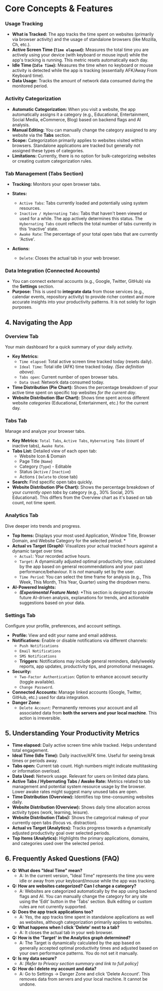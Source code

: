 
# Core Concepts & Features

### Usage Tracking
* **What is Tracked:** The app tracks the time spent on websites (primarily via browser activity) and the usage of standalone browsers (like Mozilla, Ch, etc.).
* **Active Screen Time (`Time elapsed`):** Measures the total time you are actively using your device (with keyboard or mouse input) while the app's tracking is running. This metric resets automatically each day.
* **Idle Time (`Idle Time`):** Measures the time when no keyboard or mouse activity is detected while the app is tracking (essentially AFK/Away From Keyboard time).
* **Data Usage:** Tracks the amount of network data consumed during the monitored period.

### Activity Categorization
* **Automatic Categorization:** When you visit a website, the app automatically assigns it a category (e.g., Educational, Entertainment, Social Media, eCommerce, Blog) based on backend flags and AI analysis.
* **Manual Editing:** You can manually change the category assigned to any website via the **Tabs** section.
* **Scope:** Categorization primarily applies to websites visited within browsers. Standalone applications are tracked but generally not assigned these types of categories.
* **Limitations:** Currently, there is no option for bulk-categorizing websites or creating custom categorization rules.

### Tab Management (Tabs Section)
* **Tracking:** Monitors your open browser tabs.
* **States:**
    * `Active Tabs`: Tabs currently loaded and potentially using system resources.
    * `Inactive / Hybernating Tabs`: Tabs that haven't been viewed or used for a while. The app actively determines this status. The `Hybernating Tabs` count reflects the total number of tabs currently in this 'Inactive' state.
    * `Awake Rate`: The percentage of your total open tabs that are currently 'Active'.
* **Actions:**
    
    * `Delete`: Closes the actual tab in your web browser.

### Data Integration (Connected Accounts)
* You can connect external accounts (e.g., Google, Twitter, GitHub) via the **Settings** section.
* **Purpose:** This is used to **integrate data** from those services (e.g., calendar events, repository activity) to provide richer context and more accurate insights into your productivity patterns. It is not solely for login purposes.

## 4. Navigating the App

### Overview Tab
Your main dashboard for a quick summary of your daily activity.
* **Key Metrics:**
    * `Time elapsed`: Total active screen time tracked today (resets daily).
    * `Ideal Time`: Total idle (AFK) time tracked today. *(See definition above)*.
    * `Tabs open`: Current number of open browser tabs.
    * `Data Used`: Network data consumed today.
* **Time Distribution (Pie Chart):** Shows the percentage breakdown of your active time spent on specific top websites *for the current day*.
* **Website Distribution (Bar Chart):** Shows time spent across different website *categories* (Educational, Entertainment, etc.) for the current day. 


### Tabs Tab
Manage and analyze your browser tabs.
* **Key Metrics:** `Total Tabs`, `Active Tabs`, `Hybernating Tabs` (count of inactive tabs), `Awake Rate`.
* **Tabs List:** Detailed view of each open tab:
    * Website Icon & Domain
    * Page Title (`Name`)
    * Category (`Type`) - Editable
    * Status (`Active` / `Inactive`)
    * Actions ( `Delete` to close tab)
* **Search:** Find specific open tabs quickly.
* **Website Distribution (Pie Chart):** Shows the percentage breakdown of your *currently open tabs* by category (e.g., 30% Social, 20% Educational). This differs from the Overview chart as it's based on tab count, not time spent.

### Analytics Tab
Dive deeper into trends and progress.
* **Top Items:** Displays your most used Application, Window Title, Browser Domain, and Website Category for the selected period. *
* **Actual vs Target (Graph):** Visualizes your actual tracked hours against a dynamic target over time.
    * `Actual`: Your recorded active hours.
    * `Target`: A dynamically adjusted optimal productivity time, calculated by the app based on general recommendations and your past performance/behaviour. It is *not* manually set by the user.
    * `Time Period`: You can select the time frame for analysis (e.g., This Week, This Month, This Year, Quarter) using the dropdown menu. 
* **AI-Powered Insights:**
    * ***(Experimental Feature Note):*** *This section is designed to provide future AI-driven analysis, explanations for trends, and actionable suggestions based on your data. 

### Settings Tab
Configure your profile, preferences, and account settings.
* **Profile:** View and edit your name and email address.
* **Notifications:** Enable or disable notifications via different channels:
    * `Push Notifications`
    * `Email Notifications`
    * `SMS Notifications`
    * **Triggers:** Notifications may include general reminders, daily/weekly reports, app updates, productivity tips, and promotional messages.
* **Security:**
    * `Two-Factor Authentication`: Option to enhance account security (toggle available).
    * `Change Password`.
* **Connected Accounts:** Manage linked accounts (Google, Twitter, GitHub, etc.) used for data integration.
* **Danger Zone:**
    * `Delete Account`: Permanently removes your account and all associated data from **both the servers and your local machine**. This action is irreversible.

## 5. Understanding Your Productivity Metrics

* **Time elapsed:** Daily active screen time while tracked. Helps understand total engagement.
* **Ideal Time (Idle Time):** Daily inactive/AFK time. Useful for seeing break times or periods away.
* **Tabs open:** Current tab count. High numbers might indicate multitasking or information overload.
* **Data Used:** Network usage. Relevant for users on limited data plans.
* **Active Tabs / Hybernating Tabs / Awake Rate:** Metrics related to tab management and potential system resource usage by the browser. Lower awake rates might suggest many unused tabs are open.
* **Time Distribution (Overview):** Identifies top time-consuming websites daily.
* **Website Distribution (Overview):** Shows daily time allocation across activity types (work, learning, leisure).
* **Website Distribution (Tabs):** Shows the categorical makeup of your currently open tabs (focus vs. distraction).
* **Actual vs Target (Analytics):** Tracks progress towards a dynamically adjusted productivity goal over selected periods.
* **Top Items (Analytics):** Highlights the primary applications, domains, and categories used over the selected period.



## 6. Frequently Asked Questions (FAQ)

* **Q: What does "Ideal Time" mean?**
    * A: In the current version, "Ideal Time" represents the time you were idle or away from your keyboard/mouse while the app was tracking.
* **Q: How are websites categorized? Can I change a category?**
    * A: Websites are categorized automatically by the app using backend flags and AI. You can manually change the category for any site using the 'Edit' button in the 'Tabs' section. Bulk editing or custom rules are not currently supported.
* **Q: Does the app track applications too?**
    * A: Yes, the app tracks time spent in standalone applications as well as websites, although categorization primarily applies to websites.
* **Q: What happens when I click 'Delete' next to a tab?**
    * A: It closes the actual tab in your web browser.
* **Q: How is the 'Target' in the Analytics graph determined?**
    * A: The Target is dynamically calculated by the app based on generally accepted optimal productivity times and adjusted based on your own performance patterns. You do not set it manually.
* **Q: Is my data secure?**
    * A: _[Refer to Privacy section summary and link to full policy]_
* **Q: How do I delete my account and data?**
    * A: Go to Settings -> Danger Zone and click 'Delete Account'. This removes data from servers and your local machine. It cannot be undone.

